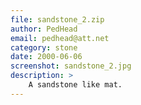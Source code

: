 ```yaml
---
file: sandstone_2.zip
author: PedHead
email: pedhead@att.net
category: stone
date: 2000-06-06
screenshot: sandstone_2.jpg
description: >
    A sandstone like mat.
---
```

